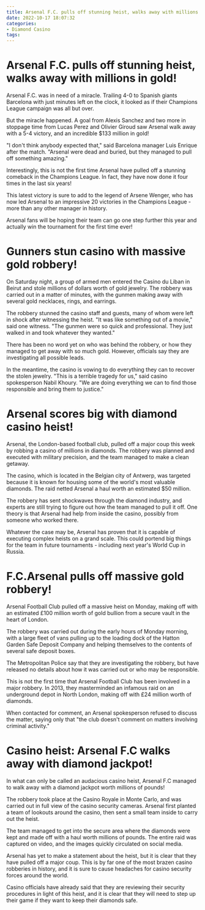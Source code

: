 ```yaml
---
title: Arsenal F.C. pulls off stunning heist, walks away with millions in gold!
date: 2022-10-17 18:07:32
categories:
- Diamond Casino
tags:
---
```



#  Arsenal F.C. pulls off stunning heist, walks away with millions in gold!

Arsenal F.C. was in need of a miracle. Trailing 4-0 to Spanish giants Barcelona with just minutes left on the clock, it looked as if their Champions League campaign was all but over.

But the miracle happened. A goal from Alexis Sanchez and two more in stoppage time from Lucas Perez and Olivier Giroud saw Arsenal walk away with a 5-4 victory, and an incredible $133 million in gold!

"I don't think anybody expected that," said Barcelona manager Luis Enrique after the match. "Arsenal were dead and buried, but they managed to pull off something amazing."

Interestingly, this is not the first time Arsenal have pulled off a stunning comeback in the Champions League. In fact, they have now done it four times in the last six years!

This latest victory is sure to add to the legend of Arsene Wenger, who has now led Arsenal to an impressive 20 victories in the Champions League - more than any other manager in history.

Arsenal fans will be hoping their team can go one step further this year and actually win the tournament for the first time ever!

#  Gunners stun casino with massive gold robbery!

On Saturday night, a group of armed men entered the Casino du Liban in Beirut and stole millions of dollars worth of gold jewelry. The robbery was carried out in a matter of minutes, with the gunmen making away with several gold necklaces, rings, and earrings.

The robbery stunned the casino staff and guests, many of whom were left in shock after witnessing the heist. "It was like something out of a movie," said one witness. "The gunmen were so quick and professional. They just walked in and took whatever they wanted."

There has been no word yet on who was behind the robbery, or how they managed to get away with so much gold. However, officials say they are investigating all possible leads.

In the meantime, the casino is vowing to do everything they can to recover the stolen jewelry. "This is a terrible tragedy for us," said casino spokesperson Nabil Khoury. "We are doing everything we can to find those responsible and bring them to justice."

#  Arsenal scores big with diamond casino heist!

Arsenal, the London-based football club, pulled off a major coup this week by robbing a casino of millions in diamonds. The robbery was planned and executed with military precision, and the team managed to make a clean getaway.

The casino, which is located in the Belgian city of Antwerp, was targeted because it is known for housing some of the world's most valuable diamonds. The raid netted Arsenal a haul worth an estimated $50 million.

The robbery has sent shockwaves through the diamond industry, and experts are still trying to figure out how the team managed to pull it off. One theory is that Arsenal had help from inside the casino, possibly from someone who worked there.

Whatever the case may be, Arsenal has proven that it is capable of executing complex heists on a grand scale. This could portend big things for the team in future tournaments - including next year's World Cup in Russia.

#  F.C.Arsenal pulls off massive gold robbery!

Arsenal Football Club pulled off a massive heist on Monday, making off with an estimated £100 million worth of gold bullion from a secure vault in the heart of London.

The robbery was carried out during the early hours of Monday morning, with a large fleet of vans pulling up to the loading dock of the Hatton Garden Safe Deposit Company and helping themselves to the contents of several safe deposit boxes.

The Metropolitan Police say that they are investigating the robbery, but have released no details about how it was carried out or who may be responsible.

This is not the first time that Arsenal Football Club has been involved in a major robbery. In 2013, they masterminded an infamous raid on an underground depot in North London, making off with £24 million worth of diamonds.

When contacted for comment, an Arsenal spokesperson refused to discuss the matter, saying only that "the club doesn't comment on matters involving criminal activity."

#  Casino heist: Arsenal F.C walks away with diamond jackpot!

In what can only be called an audacious casino heist, Arsenal F.C managed to walk away with a diamond jackpot worth millions of pounds!

The robbery took place at the Casino Royale in Monte Carlo, and was carried out in full view of the casino security cameras. Arsenal first planted a team of lookouts around the casino, then sent a small team inside to carry out the heist.

The team managed to get into the secure area where the diamonds were kept and made off with a haul worth millions of pounds. The entire raid was captured on video, and the images quickly circulated on social media.

Arsenal has yet to make a statement about the heist, but it is clear that they have pulled off a major coup. This is by far one of the most brazen casino robberies in history, and it is sure to cause headaches for casino security forces around the world.

Casino officials have already said that they are reviewing their security procedures in light of this heist, and it is clear that they will need to step up their game if they want to keep their diamonds safe.